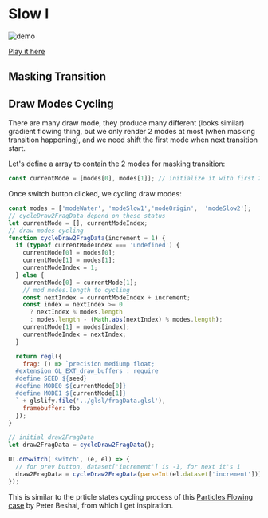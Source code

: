 # Slow I

![demo](./demo.gif)

[Play it here](https://ray7551.github.io/sketch/slow_nothing)

## Masking Transition

## Draw Modes Cycling
There are many draw mode, they produce many different (looks similar) gradient flowing thing, but we only render 2 modes at most (when masking transition happening), and we need shift the first mode when next transition start.

Let's define a array to contain the 2 modes for masking transition:

```js
const currentMode = [modes[0], modes[1]]; // initialize it with first 2 modes
```

Once switch button clicked, we cycling draw modes:

```js
const modes = ['modeWater', 'modeSlow1','modeOrigin',  'modeSlow2'];
// cycleDraw2FragData depend on these status
let currentMode = [], currentModeIndex;
// draw modes cycling
function cycleDraw2FragData(increment = 1) {
  if (typeof currentModeIndex === 'undefined') {
    currentMode[0] = modes[0];
    currentMode[1] = modes[1];
    currentModeIndex = 1;
  } else {
    currentMode[0] = currentMode[1];
    // mod modes.length to cycling
    const nextIndex = currentModeIndex + increment;
    const index = nextIndex >= 0
      ? nextIndex % modes.length
      : modes.length - (Math.abs(nextIndex) % modes.length);
    currentMode[1] = modes[index];
    currentModeIndex = nextIndex;
  }

  return regl({
    frag: () => `precision mediump float;
  #extension GL_EXT_draw_buffers : require
  #define SEED ${seed}
  #define MODE0 ${currentMode[0]}
  #define MODE1 ${currentMode[1]}
  ` + glslify.file('../glsl/fragData.glsl'),
    framebuffer: fbo
  });
}

// initial draw2FragData
let draw2FragData = cycleDraw2FragData();

UI.onSwitch('switch', (e, el) => {
  // for prev button, dataset['increment'] is -1, for next it's 1
  draw2FragData = cycleDraw2FragData(parseInt(el.dataset['increment']));
});
```

This is similar to the prticle states cycling process of this [Particles Flowing case](https://bl.ocks.org/pbeshai/dbed2fdac94b44d3b4573624a37fa9db) by Peter Beshai, from which I get inspiration.